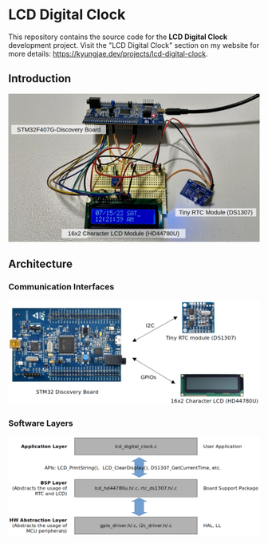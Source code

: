 # LCD Digital Clock



This repository contains the source code for the **LCD Digital Clock** development project. Visit the "LCD Digital Clock" section on my website for more details: https://kyungjae.dev/projects/lcd-digital-clock.



## Introduction



<img src="./img/lcd-digital-clock-thumbnail.png" alt="lcd-digital-clock-thumbnail" width="750">



## Architecture

### Communication Interfaces



<img src="./img/lcd-digital-clock-communication-interfaces.png" alt="lcd-digital-clock-communication-interfaces" width="750">



### Software Layers



<img src="./img/lcd-digital-clock-software-layers.png" alt="lcd-digital-clock-software-layers" width="850">


